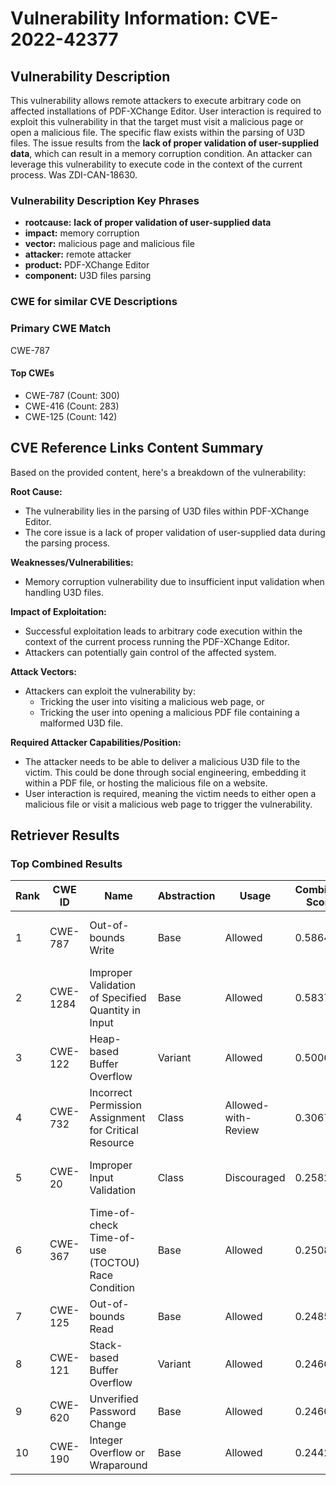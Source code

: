 # Vulnerability Information: CVE-2022-42377

## Vulnerability Description
This vulnerability allows remote attackers to execute arbitrary code on affected installations of PDF-XChange Editor. User interaction is required to exploit this vulnerability in that the target must visit a malicious page or open a malicious file. The specific flaw exists within the parsing of U3D files. The issue results from the **lack of proper validation of user-supplied data**, which can result in a memory corruption condition. An attacker can leverage this vulnerability to execute code in the context of the current process. Was ZDI-CAN-18630.

### Vulnerability Description Key Phrases
- **rootcause:** **lack of proper validation of user-supplied data**
- **impact:** memory corruption
- **vector:** malicious page and malicious file
- **attacker:** remote attacker
- **product:** PDF-XChange Editor
- **component:** U3D files parsing

### CWE for similar CVE Descriptions
### Primary CWE Match
CWE-787

#### Top CWEs
- CWE-787 (Count: 300)
- CWE-416 (Count: 283)
- CWE-125 (Count: 142)

## CVE Reference Links Content Summary
Based on the provided content, here's a breakdown of the vulnerability:

**Root Cause:**
- The vulnerability lies in the parsing of U3D files within PDF-XChange Editor.
- The core issue is a lack of proper validation of user-supplied data during the parsing process.

**Weaknesses/Vulnerabilities:**
- Memory corruption vulnerability due to insufficient input validation when handling U3D files.

**Impact of Exploitation:**
- Successful exploitation leads to arbitrary code execution within the context of the current process running the PDF-XChange Editor.
- Attackers can potentially gain control of the affected system.

**Attack Vectors:**
- Attackers can exploit the vulnerability by:
    - Tricking the user into visiting a malicious web page, or
    - Tricking the user into opening a malicious PDF file containing a malformed U3D file.

**Required Attacker Capabilities/Position:**
- The attacker needs to be able to deliver a malicious U3D file to the victim. This could be done through social engineering, embedding it within a PDF file, or hosting the malicious file on a website.
- User interaction is required, meaning the victim needs to either open a malicious file or visit a malicious web page to trigger the vulnerability.

## Retriever Results

### Top Combined Results

| Rank | CWE ID | Name | Abstraction | Usage | Combined Score | Retrievers | Individual Scores |
|------|--------|------|-------------|-------|---------------|------------|-------------------|
| 1 | CWE-787 | Out-of-bounds Write | Base | Allowed | 0.5864 | dense, sparse | dense: 0.553, sparse: 0.541 |
| 2 | CWE-1284 | Improper Validation of Specified Quantity in Input | Base | Allowed | 0.5837 | sparse, graph | sparse: 0.469, graph: 0.882 |
| 3 | CWE-122 | Heap-based Buffer Overflow | Variant | Allowed | 0.5006 | sparse, graph | sparse: 0.465, graph: 0.772 |
| 4 | CWE-732 | Incorrect Permission Assignment for Critical Resource | Class | Allowed-with-Review | 0.3067 | dense, sparse | dense: 0.539, sparse: 0.441 |
| 5 | CWE-20 | Improper Input Validation | Class | Discouraged | 0.2582 | dense, sparse | dense: 0.555, sparse: 0.523 |
| 6 | CWE-367 | Time-of-check Time-of-use (TOCTOU) Race Condition | Base | Allowed | 0.2508 | sparse | sparse: 0.438 |
| 7 | CWE-125 | Out-of-bounds Read | Base | Allowed | 0.2485 | sparse | sparse: 0.434 |
| 8 | CWE-121 | Stack-based Buffer Overflow | Variant | Allowed | 0.2466 | sparse | sparse: 0.467 |
| 9 | CWE-620 | Unverified Password Change | Base | Allowed | 0.2460 | sparse | sparse: 0.430 |
| 10 | CWE-190 | Integer Overflow or Wraparound | Base | Allowed | 0.2442 | sparse | sparse: 0.427 |

